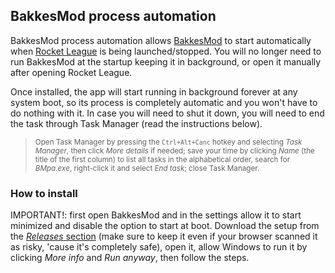 ## BakkesMod process automation
BakkesMod process automation allows [BakkesMod](https://www.bakkesmod.com/download.php) to start automatically when [Rocket League](https://www.rocketleague.com/) is being launched/stopped.
You will no longer need to run BakkesMod at the startup keeping it in background, or open it manually after opening Rocket League.

Once installed, the app will start running in background forever at any system boot, so its process is completely automatic and you won't have to do nothing with it.
In case you will need to shut it down, you will need to end the task through Task Manager (read the instructions below).
> <sup>Open Task Manager by pressing the `Ctrl+Alt+Canc` hotkey and selecting *Task Manager*, then click *More details* if needed; save your time by clicking *Name* (the title of the first column) to list all tasks in the alphabetical order, search for *BMpa.exe*, right-click it and select *End task*; close Task Manager.</sup>
### How to install
IMPORTANT!: first open BakkesMod and in the settings allow it to start minimized and disable the option to start at boot.
Download the setup from the [*Releases* section](https://www.github.com/martinotecco/BakkesMod-process-automation/releases) (make sure to keep it even if your browser scanned it as risky, 'cause it's completely safe), open it, allow Windows to run it by clicking *More info* and *Run anyway*, then follow the steps.
